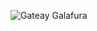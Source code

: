 
![Gateay Galafura](https://github.com/antoniovalente/HackathonDouro_01/blob/main/images/20201106_103335.jpg)